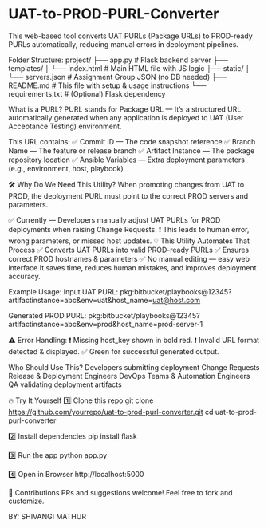 # UAT-to-PROD-PURL-Converter
This web-based tool converts UAT PURLs (Package URLs) to PROD-ready PURLs automatically, reducing manual errors in deployment pipelines.

Folder Structure:
project/
├── app.py                # Flask backend server
├── templates/
│   └── index.html        # Main HTML file with JS logic
├── static/
│   └── servers.json      # Assignment Group JSON (no DB needed)
├── README.md             # This file with setup & usage instructions
└── requirements.txt      # (Optional) Flask dependency

What is a PURL?
PURL stands for Package URL —
It’s a structured URL automatically generated when any application is deployed to UAT (User Acceptance Testing) environment.

This URL contains:
✅ Commit ID — The code snapshot reference
✅ Branch Name — The feature or release branch
✅ Artifact Instance — The package repository location
✅ Ansible Variables — Extra deployment parameters (e.g., environment, host, playbook)

🛠 Why Do We Need This Utility?
When promoting changes from UAT to PROD, the deployment PURL must point to the correct PROD servers and parameters.

✅ Currently — Developers manually adjust UAT PURLs for PROD deployments when raising Change Requests.
❗ This leads to human error, wrong parameters, or missed host updates.
💡 This Utility Automates That Process
✅ Converts UAT PURLs into valid PROD-ready PURLs
✅ Ensures correct PROD hostnames & parameters
✅ No manual editing — easy web interface
It saves time, reduces human mistakes, and improves deployment accuracy.

Example Usage:
Input UAT PURL:
pkg:bitbucket/playbooks@12345?artifactinstance=abc&env=uat&host_name=uat@host.com

Generated PROD PURL:
pkg:bitbucket/playbooks@12345?artifactinstance=abc&env=prod&host_name=prod-server-1

⚠️ Error Handling:
❗ Missing host_key shown in bold red.
❗ Invalid URL format detected & displayed.
✅ Green for successful generated output.

Who Should Use This?
Developers submitting deployment Change Requests
Release & Deployment Engineers
DevOps Teams & Automation Engineers
QA validating deployment artifacts


🔥 Try It Yourself
1️⃣ Clone this repo
git clone https://github.com/yourrepo/uat-to-prod-purl-converter.git
cd uat-to-prod-purl-converter

2️⃣ Install dependencies
pip install flask

3️⃣ Run the app
python app.py

4️⃣ Open in Browser
http://localhost:5000

📝 Contributions
PRs and suggestions welcome! Feel free to fork and customize.

BY: SHIVANGI MATHUR



